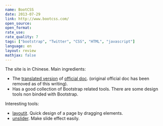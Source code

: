 ```yaml
---
name: BootCSS
date: 2013-07-29
link: http://www.bootcss.com/
open_source:
open_format:
rate_use:
rate_quality: 7
tags: ["bootstrap", "Twitter", "CSS", "HTML", "javascript"]
language: en
layout: review
mathjax: false
---
```


The site is in Chinese. Main ingredients:

   * The [translated version](http://www.bootcss.com/getting-started.html)
   of [official doc](http://getbootstrap.com/).
   (original official doc has been removed as of this writing).
   * Has a good collection of Bootstrap related tools.
   There are some design tools non binded with Bootstrap.

Interesting tools:

   * [layoutit](http://www.layoutit.com/build).
   Quick design of a page by dragging elements.
   * [unslider](http://unslider.com/).
   Make slide effect easily.
